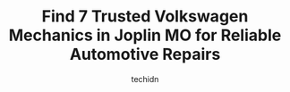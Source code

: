 ---
layout: ampstory
image: https://images.unsplash.com/photo-1614905218621-99262ff8f8e1?ixlib=rb-4.0.3&ixid=MnwxMjA3fDB8MHxwaG90by1wYWdlfHx8fGVufDB8fHx8&auto=format&fit=crop&w=640&h=853&q=80
author: techidn
featured: false
description: Entrust your vehicle to the 7 best Volkswagen Mechanic in Joplin MO, USA and experience the difference they can make. With their extensive knowledge, state-of-the-art facilities, and commitm
title: Find 7 Trusted Volkswagen Mechanics in Joplin MO for Reliable Automotive Repairs
cover:
   title: Find 7 Trusted Volkswagen Mechanics in Joplin MO for Reliable Automotive Repairs
   subtitle: Rickpate
   background: https://images.unsplash.com/photo-1614905218621-99262ff8f8e1?ixlib=rb-4.0.3&ixid=MnwxMjA3fDB8MHxwaG90by1wYWdlfHx8fGVufDB8fHx8&auto=format&fit=crop&w=640&h=853&q=80

pages: 
 - layout: thirds
   top: <h1>#1 PHP Specialists</h1>
   bottom: "<p>This shop is amazing! Matt runs a great shop and he is very trustworthy. Good prices. Love their software system that details everything about the work done and upcoming </p>"
   background: https://www.knot35.com/toplist/wp-content/uploads/2023/06/best-volkswagen-mechanic-1-in-joplin-mo-1685837833.jpeg
   backgroundblur: true
 - layout: thirds
   top: <h1>#2 Nixons Garage</h1>
   bottom: "<p>711 Patterson Ave, Joplin, MO 64801, United States</p>"
   background: https://www.knot35.com/toplist/wp-content/uploads/2023/06/best-volkswagen-mechanic-2-in-joplin-mo-1685837833.jpeg
   cta:
      link: https://www.knot35.com/toplist/find-7-trusted-volkswagen-mechanics-in-joplin-mo-for-reliable-automotive-repairs/
      text: Find 7 Trusted Volkswagen Mechanics in Joplin MO for Reliable Automotive Repairs
 - layout: thirds
   top: <h1>#3 Efirds Automotive Services</h1>
   bottom: "<p>3635 E 20th St, Joplin, MO 64801, United States</p>"
   background: https://www.knot35.com/toplist/wp-content/uploads/2023/06/best-volkswagen-mechanic-3-in-joplin-mo-1685837833.jpeg
   cta:
      link: https://www.knot35.com/toplist/find-7-trusted-volkswagen-mechanics-in-joplin-mo-for-reliable-automotive-repairs/
      text: Find 7 Trusted Volkswagen Mechanics in Joplin MO for Reliable Automotive Repairs
 - layout: thirds
   top: <h1>#4 Kevins Auto Repair</h1>
   bottom: "<p>1906 E 7th St, Joplin, MO 64801, United States</p>"
   background: https://images.unsplash.com/photo-1602536052359-ef94c21c5948?ixlib=rb-4.0.3&ixid=MnwxMjA3fDB8MHxwaG90by1wYWdlfHx8fGVufDB8fHx8&auto=format&fit=crop&w=640&h=853&q=80
   cta:
      link: https://www.knot35.com/toplist/find-7-trusted-volkswagen-mechanics-in-joplin-mo-for-reliable-automotive-repairs/
      text: Find 7 Trusted Volkswagen Mechanics in Joplin MO for Reliable Automotive Repairs
 - layout: thirds
   top: <h1>#5 Allans Auto Repair</h1>
   bottom: "<p>502 N Main St Rd, Joplin, MO 64801, United States</p>"
   background: https://images.unsplash.com/photo-1547366785-564103df7e13?ixlib=rb-4.0.3&ixid=MnwxMjA3fDB8MHxwaG90by1wYWdlfHx8fGVufDB8fHx8&auto=format&fit=crop&w=640&h=853&q=80
   cta:
      link: https://www.knot35.com/toplist/find-7-trusted-volkswagen-mechanics-in-joplin-mo-for-reliable-automotive-repairs/
      text: Find 7 Trusted Volkswagen Mechanics in Joplin MO for Reliable Automotive Repairs
 - layout: thirds
   top: <h1>#6 C. R. AUTO-WORKS LLC. Mobile Mechanic</h1>
   bottom: "<p>3602 E 13th St, Joplin, MO 64801, United States</p>"
   background: https://images.unsplash.com/photo-1608411404720-c8f0417bcdba?ixlib=rb-4.0.3&ixid=MnwxMjA3fDB8MHxwaG90by1wYWdlfHx8fGVufDB8fHx8&auto=format&fit=crop&w=640&h=853&q=80
   cta:
      link: https://www.knot35.com/toplist/find-7-trusted-volkswagen-mechanics-in-joplin-mo-for-reliable-automotive-repairs/
      text: Find 7 Trusted Volkswagen Mechanics in Joplin MO for Reliable Automotive Repairs
 - layout: thirds
   top: <h1>#7 Hyper-Tune Auto Repair</h1>
   bottom: "<p>1911 E 4th St, Joplin, MO 64801, United States</p>"
   background: https://images.unsplash.com/photo-1557672172-298e090bd0f1?ixlib=rb-4.0.3&ixid=MnwxMjA3fDB8MHxwaG90by1wYWdlfHx8fGVufDB8fHx8&auto=format&fit=crop&w=640&h=853&q=80
   cta:
      link: https://www.knot35.com/toplist/find-7-trusted-volkswagen-mechanics-in-joplin-mo-for-reliable-automotive-repairs/
      text: Find 7 Trusted Volkswagen Mechanics in Joplin MO for Reliable Automotive Repairs
 - layout: thirds
   middle: Continue reading...
   background: https://images.unsplash.com/photo-1536745287225-21d689278fd1?ixlib=rb-4.0.3&ixid=MnwxMjA3fDB8MHxwaG90by1wYWdlfHx8fGVufDB8fHx8&auto=format&fit=crop&w=640&h=853&q=80
   cta:
      link: https://www.knot35.com/toplist/find-7-trusted-volkswagen-mechanics-in-joplin-mo-for-reliable-automotive-repairs/
      text: Find 7 Trusted Volkswagen Mechanics in Joplin MO for Reliable Automotive Repairs
      
---